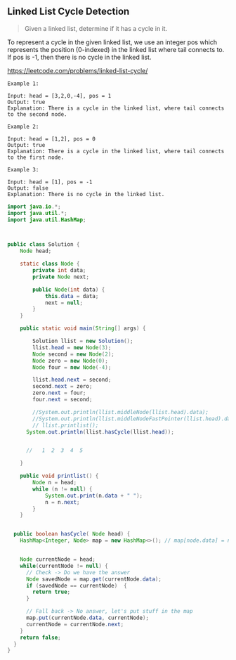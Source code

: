 ## Linked List Cycle Detection

> Given a linked list, determine if it has a cycle in it.

To represent a cycle in the given linked list, we use an integer pos which represents the position (0-indexed) in the linked list where tail connects to. If pos is -1, then there is no cycle in the linked list.

https://leetcode.com/problems/linked-list-cycle/

```
Example 1:

Input: head = [3,2,0,-4], pos = 1
Output: true
Explanation: There is a cycle in the linked list, where tail connects to the second node.
```
```
Example 2:

Input: head = [1,2], pos = 0
Output: true
Explanation: There is a cycle in the linked list, where tail connects to the first node.
```

```
Example 3:

Input: head = [1], pos = -1
Output: false
Explanation: There is no cycle in the linked list.
```

```java
import java.io.*;
import java.util.*;
import java.util.HashMap;



public class Solution {
    Node head;

    static class Node {
        private int data;
        private Node next;

        public Node(int data) {
            this.data = data;
            next = null;
        }
    }

    public static void main(String[] args) {

        Solution llist = new Solution();
        llist.head = new Node(3);
        Node second = new Node(2);
        Node zero = new Node(0);
        Node four = new Node(-4);

        llist.head.next = second;
        second.next = zero;
        zero.next = four;
        four.next = second;

        //System.out.println(llist.middleNode(llist.head).data);
        //System.out.println(llist.middleNodeFastPointer(llist.head).data);
        // llist.printlist();
      System.out.println(llist.hasCycle(llist.head));


      //   1  2  3  4  5

    }

    public void printlist() {
        Node n = head;
        while (n != null) {
            System.out.print(n.data + " ");
            n = n.next;
        }
    }


  public boolean hasCycle( Node head) {
    HashMap<Integer, Node> map = new HashMap<>(); // map[node.data] = node


    Node currentNode = head;
    while(currentNode != null) {
      // Check -> Do we have the answer
      Node savedNode = map.get(currentNode.data);
      if (savedNode == currentNode)  {
        return true;
      }

      // Fall back -> No answer, let's put stuff in the map
      map.put(currentNode.data, currentNode);
      currentNode = currentNode.next;
    }
    return false;
  }
}
```

